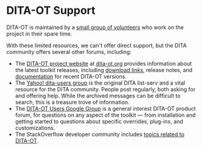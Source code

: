 # DITA-OT Support

DITA-OT is maintained by a [small group of volunteers][1] who work on the project in their spare time.

With these limited resources, we can't offer direct support, but the DITA community offers several other forums, including:

- The [DITA-OT project website][2] at [dita-ot.org][2] provides information about the latest toolkit releases, including [download links][3], release notes, and [documentation][4] for recent DITA-OT versions.
- The [Yahoo! dita-users group][5] is the original DITA list-serv and a vital resource for the DITA community. People post regularly, both asking for and offering help. While the archived messages can be difficult to search, this is a treasure trove of information.
- The [DITA-OT Users Google Group][6] is a general interest DITA-OT product forum, for questions on any aspect of the toolkit — from installation and getting started to questions about specific overrides, plug-ins, and customizations.
- The StackOverflow developer community includes [topics related to DITA-OT][7].

[1]: http://www.dita-ot.org/who_we_are
[2]: http://www.dita-ot.org
[3]: http://www.dita-ot.org/download
[4]: http://www.dita-ot.org/dev
[5]: http://groups.yahoo.com/group/dita-users
[6]: https://groups.google.com/d/forum/dita-ot-users
[7]: http://stackoverflow.com/questions/tagged/dita-ot
